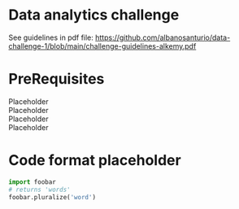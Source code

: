 # Data analytics challenge
See guidelines in pdf file: https://github.com/albanosanturio/data-challenge-1/blob/main/challenge-guidelines-alkemy.pdf

# PreRequisites
Placeholder  
Placeholder  
Placeholder  
Placeholder  

# Code format placeholder

```python
import foobar
# returns 'words'
foobar.pluralize('word')
```
